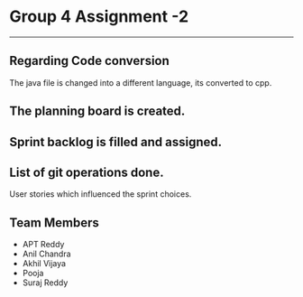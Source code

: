 Group 4 Assignment -2
===================
----------

Regarding Code conversion
-------------
The java file is changed into a different language, its converted to cpp.

The planning board is created.
------------
Sprint backlog is filled and assigned.
------------
List of git operations done. 
------------
User stories which influenced the sprint choices. 

Team Members 
-------------
 - APT Reddy
 - Anil Chandra
 - Akhil Vijaya
 - Pooja
 - Suraj Reddy





































































































































































































































































































































































































































































